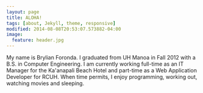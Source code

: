 ```yaml
---
layout: page
title: ALOHA!
tags: [about, Jekyll, theme, responsive]
modified: 2014-08-08T20:53:07.573882-04:00
image:
  feature: header.jpg
---
```


<p>My name is Brylian Foronda. I graduated from UH Manoa in Fall 2012 with a B.S. in Computer Engineering. I am currently working full-time as an IT Manager for the Ka'anapali Beach Hotel and part-time as a Web Application Developer for RCUH. When time permits, I enjoy programming, working out, watching movies and sleeping. <p>
